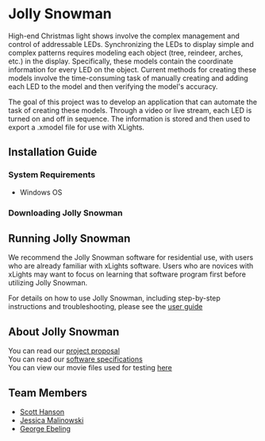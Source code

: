 # Jolly Snowman

<!---Project description (~1 paragraph)-->
High-end Christmas light shows involve the complex management and control of addressable LEDs. Synchronizing the LEDs to display simple and complex patterns requires modeling each object (tree, reindeer, arches, etc.) in the display. Specifically, these models contain the coordinate information for every LED on the object. Current methods for creating these models involve the time-consuming task of manually creating and adding each LED to the model and then verifying the model's accuracy.

The goal of this project was to develop an application that can automate the task of creating these models. Through a video or live stream, each LED is turned on and off in sequence. The information is stored and then used to export a .xmodel file for use with XLights.

## Installation Guide

### System Requirements

- Windows OS

### Downloading Jolly Snowman
<!--- Add more here --->

## Running Jolly Snowman

We recommend the Jolly Snowman software for residential use, with users who are already familiar with xLights software. Users who are novices with xLights may want to focus on learning that software program first before utilizing Jolly Snowman. 

For details on how to use Jolly Snowman, including step-by-step instructions and troubleshooting, please see the [user guide](docs/user_guide.md)

## About Jolly Snowman

You can read our [project proposal](docs/proposal.md) <br>
You can read our [software specifications](docs/software_requirements_specification_final.md) <br>
You can view our movie files used for testing [here](artifacts/) <br>

## Team Members

* [Scott Hanson](https://computergeek1507.github.io/) 
* [Jessica Malinowski](https://j-malino.github.io/) 
* [George Ebeling](https://ebelinggweiv.github.io/CIS641-HW2-Ebeling/) 



